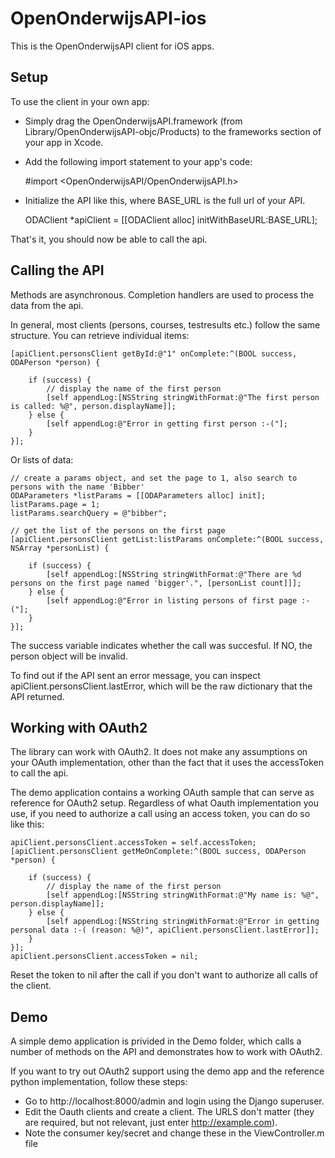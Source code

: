 OpenOnderwijsAPI-ios
====================

This is the OpenOnderwijsAPI client for iOS apps.

Setup
-----
To use the client in your own app:

* Simply drag the OpenOnderwijsAPI.framework (from Library/OpenOnderwijsAPI-objc/Products) to the frameworks section of your app in Xcode.
* Add the following import statement to your app's code:

    #import <OpenOnderwijsAPI/OpenOnderwijsAPI.h>

* Initialize the API like this, where BASE_URL is the full url of your API.

    ODAClient *apiClient = [[ODAClient alloc] initWithBaseURL:BASE_URL];

That's it, you should now be able to call the api.

Calling the API
---------------

Methods are asynchronous. Completion handlers are used to process the data from the api.

In general, most clients (persons, courses, testresults etc.) follow the same structure. You can retrieve individual items:

    [apiClient.personsClient getById:@"1" onComplete:^(BOOL success, ODAPerson *person) {
        
        if (success) {
            // display the name of the first person
            [self appendLog:[NSString stringWithFormat:@"The first person is called: %@", person.displayName]];
        } else {
            [self appendLog:@"Error in getting first person :-("];
        }
    }];
    
Or lists of data:

    // create a params object, and set the page to 1, also search to persons with the name 'Bibber'
    ODAParameters *listParams = [[ODAParameters alloc] init];
    listParams.page = 1;
    listParams.searchQuery = @"bibber";

    // get the list of the persons on the first page
    [apiClient.personsClient getList:listParams onComplete:^(BOOL success, NSArray *personList) {
     
        if (success) {
            [self appendLog:[NSString stringWithFormat:@"There are %d persons on the first page named 'bigger'.", [personList count]]];
        } else {
            [self appendLog:@"Error in listing persons of first page :-("];
        }
    }];


The success variable indicates whether the call was succesful. If NO, the person object will be invalid.

To find out if the API sent an error message, you can inspect apiClient.personsClient.lastError, which will be the raw dictionary that the API returned.

Working with OAuth2
-------------------
The library can work with OAuth2. It does not make any assumptions on your OAuth implementation, other than the fact that it uses the accessToken to call the api.

The demo application contains a working OAuth sample that can serve as reference for OAuth2 setup. Regardless of what Oauth implementation you use, if you need to authorize a call using an access token, you can do so like this:

    apiClient.personsClient.accessToken = self.accessToken;
    [apiClient.personsClient getMeOnComplete:^(BOOL success, ODAPerson *person) {
        
        if (success) {
            // display the name of the first person
            [self appendLog:[NSString stringWithFormat:@"My name is: %@", person.displayName]];
        } else {
            [self appendLog:[NSString stringWithFormat:@"Error in getting personal data :-( (reason: %@)", apiClient.personsClient.lastError]];
        }
    }];
    apiClient.personsClient.accessToken = nil;

Reset the token to nil after the call if you don't want to authorize all calls of the client.

Demo
----
A simple demo application is privided in the Demo folder, which calls a number of methods on the API and demonstrates how to work with OAuth2.

If you want to try out OAuth2 support using the demo app and the reference python implementation, follow these steps:

* Go to http://localhost:8000/admin and login using the Django superuser.
* Edit the Oauth clients and create a client. The URLS don't matter (they are required, but not relevant, just enter http://example.com).
* Note the consumer key/secret and change these in the ViewController.m file
